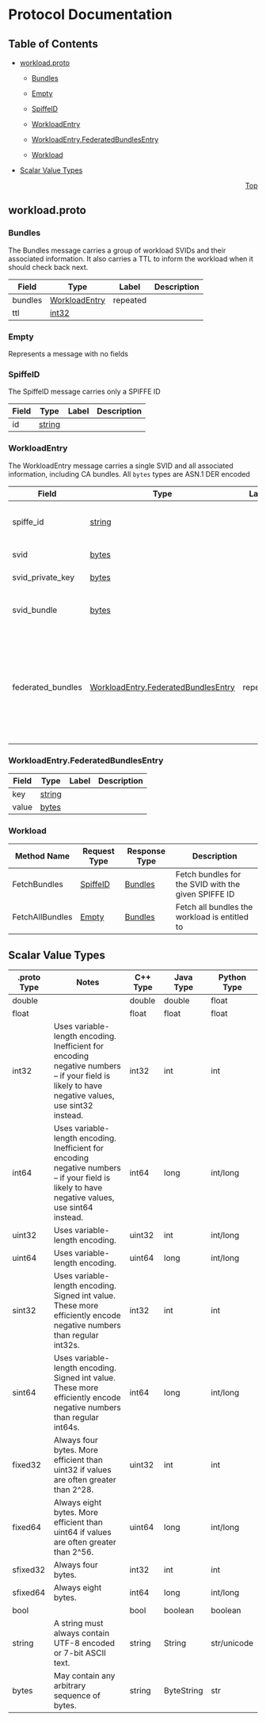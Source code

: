 # Protocol Documentation
<a name="top"/>

## Table of Contents

- [workload.proto](#workload.proto)
    - [Bundles](#spire.api.workload.Bundles)
    - [Empty](#spire.api.workload.Empty)
    - [SpiffeID](#spire.api.workload.SpiffeID)
    - [WorkloadEntry](#spire.api.workload.WorkloadEntry)
    - [WorkloadEntry.FederatedBundlesEntry](#spire.api.workload.WorkloadEntry.FederatedBundlesEntry)
  
  
  
    - [Workload](#spire.api.workload.Workload)
  

- [Scalar Value Types](#scalar-value-types)



<a name="workload.proto"/>
<p align="right"><a href="#top">Top</a></p>

## workload.proto



<a name="spire.api.workload.Bundles"/>

### Bundles
The Bundles message carries a group of workload SVIDs and their
associated information. It also carries a TTL to inform the workload
when it should check back next.


| Field | Type | Label | Description |
| ----- | ---- | ----- | ----------- |
| bundles | [WorkloadEntry](#spire.api.workload.WorkloadEntry) | repeated |  |
| ttl | [int32](#int32) |  |  |






<a name="spire.api.workload.Empty"/>

### Empty
Represents a message with no fields






<a name="spire.api.workload.SpiffeID"/>

### SpiffeID
The SpiffeID message carries only a SPIFFE ID


| Field | Type | Label | Description |
| ----- | ---- | ----- | ----------- |
| id | [string](#string) |  |  |






<a name="spire.api.workload.WorkloadEntry"/>

### WorkloadEntry
The WorkloadEntry message carries a single SVID and all associated
information, including CA bundles. All `bytes` types are ASN.1 DER encoded


| Field | Type | Label | Description |
| ----- | ---- | ----- | ----------- |
| spiffe_id | [string](#string) |  | The SPIFFE ID of the SVID in this entry |
| svid | [bytes](#bytes) |  | The SVID itself |
| svid_private_key | [bytes](#bytes) |  | The SVID private key |
| svid_bundle | [bytes](#bytes) |  | CA certificates belonging to the SVID |
| federated_bundles | [WorkloadEntry.FederatedBundlesEntry](#spire.api.workload.WorkloadEntry.FederatedBundlesEntry) | repeated | CA certificates that the workload should trust, mapped by the trust domain of the external authority |






<a name="spire.api.workload.WorkloadEntry.FederatedBundlesEntry"/>

### WorkloadEntry.FederatedBundlesEntry



| Field | Type | Label | Description |
| ----- | ---- | ----- | ----------- |
| key | [string](#string) |  |  |
| value | [bytes](#bytes) |  |  |





 

 

 


<a name="spire.api.workload.Workload"/>

### Workload


| Method Name | Request Type | Response Type | Description |
| ----------- | ------------ | ------------- | ------------|
| FetchBundles | [SpiffeID](#spire.api.workload.SpiffeID) | [Bundles](#spire.api.workload.SpiffeID) | Fetch bundles for the SVID with the given SPIFFE ID |
| FetchAllBundles | [Empty](#spire.api.workload.Empty) | [Bundles](#spire.api.workload.Empty) | Fetch all bundles the workload is entitled to |

 



## Scalar Value Types

| .proto Type | Notes | C++ Type | Java Type | Python Type |
| ----------- | ----- | -------- | --------- | ----------- |
| <a name="double" /> double |  | double | double | float |
| <a name="float" /> float |  | float | float | float |
| <a name="int32" /> int32 | Uses variable-length encoding. Inefficient for encoding negative numbers – if your field is likely to have negative values, use sint32 instead. | int32 | int | int |
| <a name="int64" /> int64 | Uses variable-length encoding. Inefficient for encoding negative numbers – if your field is likely to have negative values, use sint64 instead. | int64 | long | int/long |
| <a name="uint32" /> uint32 | Uses variable-length encoding. | uint32 | int | int/long |
| <a name="uint64" /> uint64 | Uses variable-length encoding. | uint64 | long | int/long |
| <a name="sint32" /> sint32 | Uses variable-length encoding. Signed int value. These more efficiently encode negative numbers than regular int32s. | int32 | int | int |
| <a name="sint64" /> sint64 | Uses variable-length encoding. Signed int value. These more efficiently encode negative numbers than regular int64s. | int64 | long | int/long |
| <a name="fixed32" /> fixed32 | Always four bytes. More efficient than uint32 if values are often greater than 2^28. | uint32 | int | int |
| <a name="fixed64" /> fixed64 | Always eight bytes. More efficient than uint64 if values are often greater than 2^56. | uint64 | long | int/long |
| <a name="sfixed32" /> sfixed32 | Always four bytes. | int32 | int | int |
| <a name="sfixed64" /> sfixed64 | Always eight bytes. | int64 | long | int/long |
| <a name="bool" /> bool |  | bool | boolean | boolean |
| <a name="string" /> string | A string must always contain UTF-8 encoded or 7-bit ASCII text. | string | String | str/unicode |
| <a name="bytes" /> bytes | May contain any arbitrary sequence of bytes. | string | ByteString | str |

